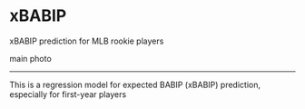 # xBABIP
xBABIP prediction for MLB rookie players<br>

main photo

---

This is a regression model for expected BABIP (xBABIP) prediction, especially for first-year players

